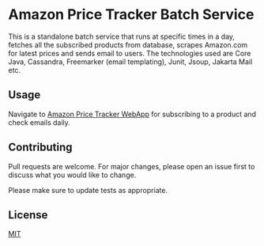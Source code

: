 # Amazon Price Tracker Batch Service

This is a standalone batch service that runs at specific times in a day, fetches all the subscribed products from database, 
scrapes Amazon.com for latest prices and sends email to users. The technologies used are Core Java, Cassandra, Freemarker 
(email templating), Junit, Jsoup, Jakarta Mail etc.

## Usage

Navigate to [Amazon Price Tracker WebApp](https://amzn-price-tracker-io-service.herokuapp.com/) for subscribing to a product 
and check emails daily.

## Contributing
Pull requests are welcome. For major changes, please open an issue first to discuss what you would like to change.

Please make sure to update tests as appropriate.

## License
[MIT](https://choosealicense.com/licenses/mit/)